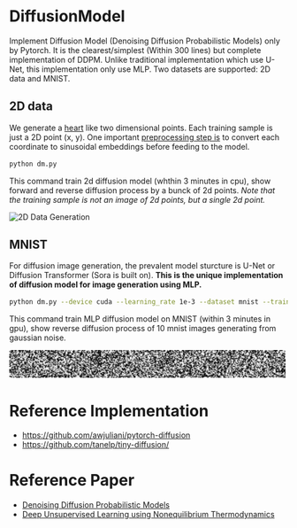 # DiffusionModel
Implement Diffusion Model (Denoising Diffusion Probabilistic Models) only by Pytorch. It is the clearest/simplest (Within 300 lines) but complete implementation of DDPM. Unlike traditional implementation which use U-Net, this implementation only use MLP. Two datasets are supported: 2D data and MNIST.

## 2D data
We generate a [heart](https://mathworld.wolfram.com/HeartCurve.html) like two dimensional points. Each training sample is just a 2D point (x, y). One important [preprocessing step is](https://arxiv.org/abs/2006.10739) to convert each coordinate to sinusoidal embeddings before feeding to the model. 

```bash
python dm.py
```
This command train 2d diffusion model (whthin 3 minutes in cpu), show forward and reverse diffusion process by a bunck of 2d points. *Note that the training sample is not an image of 2d points, but a single 2d point.*

![2D Data Generation](images/animation_2d.gif)

## MNIST
For diffusion image generation, the prevalent model sturcture is U-Net or Diffusion Transformer (Sora is built on). **This is the unique implementation of diffusion model for image generation using MLP.** 

```bash
python dm.py --device cuda --learning_rate 1e-3 --dataset mnist --train_batch_size 128 --eval_batch_size 10 --num_epochs 200  --num_timesteps 1000 --embedding_size 100 --hidden_size 2048 --hidden_layers 5 --show_image_step 50
```
This command train MLP diffusion model on MNIST (within 3 minutes in gpu), show reverse diffusion process of 10 mnist images generating from gaussian noise. 


<img src="images/animation_mnist.gif" alt="drawing" width="500"/>

# Reference Implementation
- https://github.com/awjuliani/pytorch-diffusion
- https://github.com/tanelp/tiny-diffusion/

# Reference Paper
- [Denoising Diffusion Probabilistic Models](https://arxiv.org/abs/2006.11239)
- [Deep Unsupervised Learning using Nonequilibrium Thermodynamics](https://arxiv.org/abs/1503.03585)
